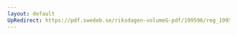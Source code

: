 ```yaml
---
layout: default
UpRedirect: https://pdf.swedeb.se/riksdagen-volumeG-pdf/199596/reg_199596/reg_199596_0298.pdf
---
```

